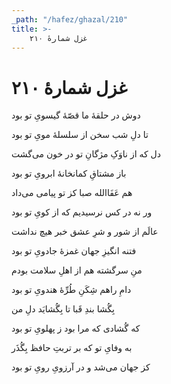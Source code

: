 ```yaml
---
_path: "/hafez/ghazal/210"
title: >-
    غزل شمارهٔ ۲۱۰
---
```

# غزل شمارهٔ ۲۱۰

<div class="b" id="bn1"><div class="m1"><p>دوش در حلقهٔ ما قصّهٔ گیسویِ تو بود</p></div>
<div class="m2"><p>تا دلِ شب سخن از سلسلهٔ مویِ تو بود</p></div></div>
<div class="b" id="bn2"><div class="m1"><p>دل که از ناوَکِ مژگانِ تو در خون می‌گشت</p></div>
<div class="m2"><p>باز مشتاقِ کمانخانهٔ ابرویِ تو بود</p></div></div>
<div class="b" id="bn3"><div class="m1"><p>هم عَفَاالله صبا کز تو پیامی می‌داد</p></div>
<div class="m2"><p>ور نه در کس نرسیدیم که از کویِ تو بود</p></div></div>
<div class="b" id="bn4"><div class="m1"><p>عالَم از شور و شرِ عشق خبر هیچ نداشت</p></div>
<div class="m2"><p>فتنه انگیزِ جهان غمزهٔ جادویِ تو بود</p></div></div>
<div class="b" id="bn5"><div class="m1"><p>منِ سرگشته هم از اهلِ سلامت بودم</p></div>
<div class="m2"><p>دامِ راهم شِکَنِ طُرِّهٔ هندویِ تو بود</p></div></div>
<div class="b" id="bn6"><div class="m1"><p>بِگُشا بندِ قَبا تا بِگُشایَد دلِ من</p></div>
<div class="m2"><p>که گُشادی که مرا بود ز پهلویِ تو بود</p></div></div>
<div class="b" id="bn7"><div class="m1"><p>به وفایِ تو که بر تربتِ حافظ بِگُذَر</p></div>
<div class="m2"><p>کز جهان می‌شد و در آرزویِ رویِ تو بود</p></div></div>
